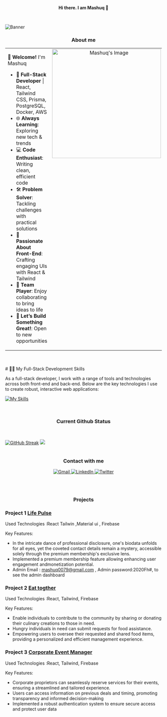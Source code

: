 
 <p align="center">
  <strong>Hi there. I am Mashuq 👋</strong>
</p>
<br/>

![Banner](https://i.ibb.co.com/r48Jf0p/mashuq0068-gmail-com.png)


  <p align="center">
 <h3 align="center"> <strong>About me</strong></h3>
</p>

<table style="border: none; width: 100%;">
  <tr>
    <td style="width: 70%; vertical-align: top;">
      <p>👋 <strong>Welcome!</strong> I'm Mashuq</p>
      <ul>
        <li>🚀 <strong>Full-Stack Developer</strong> | React, Tailwind CSS, Prisma, PostgreSQL, Docker, AWS</li>
        <li>🌐 <strong>Always Learning</strong>: Exploring new tech & trends</li>
        <li>💻 <strong>Code Enthusiast</strong>: Writing clean, efficient code</li>
        <li>🛠️ <strong>Problem Solver</strong>: Tackling challenges with practical solutions</li>
        <li>🚀 <strong>Passionate About Front-End</strong>: Crafting engaging UIs with React & Tailwind</li>
        <li>👥 <strong>Team Player</strong>: Enjoy collaborating to bring ideas to life</li>
        <li>🎯 <strong>Let’s Build Something Great!</strong>: Open to new opportunities</li>
      </ul>
    </td>
    <td style="width: 30%; vertical-align: top; text-align: center;">
      <img src="https://i.ibb.co/F0Wrb1G/Graphic-workstation.gif" alt="Mashuq's Image" style="width: 350px; height: auto;">
    </td>
  </tr>
</table>




 <br/>
 <br/>
# 👨‍💻 My Full-Stack Development Skills

As a full-stack developer, I work with a range of tools and technologies across both front-end and back-end. Below are the key technologies I use to create robust, interactive web applications:

[![My Skills](https://skillicons.dev/icons?i=js,ts,html,css,tailwind,bootstrap,react,nextjs,nodejs,express,mongodb,postgresql,prisma,docker,aws)](https://skillicons.dev)



<p align="center">
 <br/>
 <h3 align="center"> <strong>Current Github Status</strong></h3>
 <br/>
</p>

[![GitHub Streak](https://github-readme-streak-stats.herokuapp.com?user=mashuq0068&theme=prussian&hide_border=true&exclude_days=Sun%2CMon%2CTue%2CWed%2CThu%2CFri%2CSat&card_width=1000)](https://git.io/streak-stats)
<img src="https://i.ibb.co/N2z7BwR/github-wrapped-1.png"/>
<br/>
<br/>
 <h3 align="center"> <strong>Contact with me</strong></h3>
<p align="center">
  <a href="mailto:mashuq0068@gmail.com">
    <img alt="Gmail" src="https://img.shields.io/badge/Gmail-mashuq0068%40gmail.com-red?style=for-the-badge&logo=gmail&labelColor=302D41"/>
  </a>
  <a href="https://www.linkedin.com/in/md-mashuqur-rahman-3aaab8260/">
    <img alt="LinkedIn" src="https://img.shields.io/badge/LinkedIn-Md%20Mashuqur%20Rahman-blue?style=for-the-badge&logo=linkedin&labelColor=302D41"/>
  </a>
  <a href="https://twitter.com/mashuq0068">
    <img alt="Twitter" src="https://img.shields.io/badge/Twitter-%40mashuq0068-blue?style=for-the-badge&logo=twitter&labelColor=302D41"/>
  </a>
</p>


<br/>
<br/>
  <h3 align="center"> <strong>Projects</strong></h3>
  

### Project 1 **[Life Pulse](https://brand-shop-fd7b2.web.app)**
 
Used Technologies :React Tailwin ,Material ui , Firebase

Key Features:
- In the intricate dance of professional disclosure, one's biodata unfolds for all eyes, yet the coveted contact details remain a mystery, accessible solely through the premium membership's exclusive lens.
- Implemented a premium membership feature allowing enhancing user engagement andmonetization potential.
- Admin Email : mashuq0079@gmail.com , Admin password:2020Fh#, to see the admin dashboard

### Project 2 **[Eat togther](https://fir-practice-email-pass.web.app/)**
 
Used Technologies :React, Tailwind, Firebase

Key Features:
- Enable individuals to contribute to the community by sharing or donating their culinary creations to those in need.
- Hungry individuals in need can submit requests for food assistance.
- Empowering users to oversee their requested and shared food items, providing a personalized and efficient management experience.


### Project 3 **[Corporate Event Manager](https://corporate-event-manager.web.app)**
  
Used Technologies :React, Tailwind, Firebase

Key Features:
- Corporate proprietors can seamlessly reserve services for their events, ensuring a streamlined and tailored experience.
- Users can access information on previous deals and timing, promoting transparency and informed decision-making
- Implemented a robust authentication system to ensure secure access and protect user data








